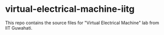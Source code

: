 # virtual-electrical-machine-iitg
This repo contains the source files for "Virtual Electrical Machine" lab from IIT Guwahati.
